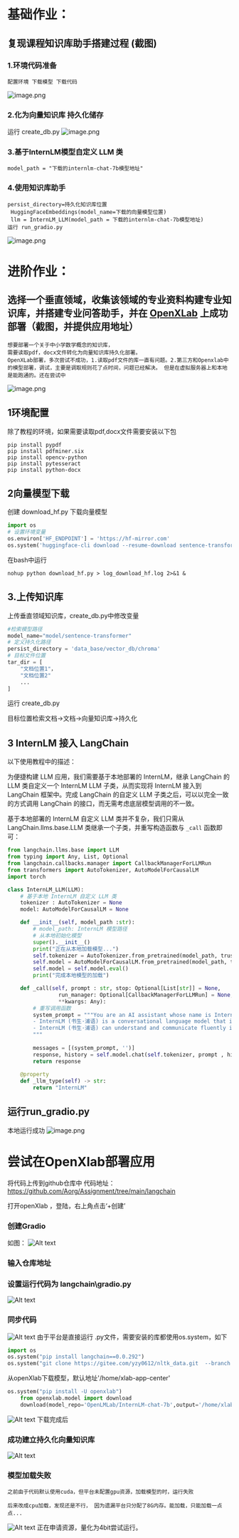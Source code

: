 # **基础作业**：

## 复现课程知识库助手搭建过程 (截图)
### 1.环境代码准备
    配置环境 下载模型 下载代码
![image.png](images/download.jpg)
### 2.化为向量知识库 持久化储存
运行 create_db.py
![image.png](images/1.jpg)

### 3.基于InternLM模型自定义 LLM 类
    model_path = "下载的internlm-chat-7b模型地址"
### 4.使用知识库助手
    persist_directory=持久化知识库位置
     HuggingFaceEmbeddings(model_name=下载的向量模型位置)
     llm = InternLM_LLM(model_path = 下载的internlm-chat-7b模型地址)
    运行 run_gradio.py
![image.png](images/3.jpg)





# **进阶作业**：
## 选择一个垂直领域，收集该领域的专业资料构建专业知识库，并搭建专业问答助手，并在 [OpenXLab](https://openxlab.org.cn/apps) 上成功部署（截图，并提供应用地址）
    想要部署一个关于中小学数学概念的知识库，
    需要读取pdf，docx文件转化为向量知识库持久化部署。
    OpenXLab部署，多次尝试不成功，1.读取pdf文件的库一直有问题。2.第三方和Openxlab中的模型部署，调试，主要是调取规则花了点时间，问题已经解决。 但是在虚拟服务器上和本地是能跑通的。还在尝试中
![image.png](images/openxlab_confit.jpg)
## 1环境配置
除了教程的环境，如果需要读取pdf,docx文件需要安装以下包
```shell
pip install pypdf
pip install pdfminer.six
pip install opencv-python
pip install pytesseract
pip install python-docx
```
## 2向量模型下载
创建 download_hf.py 下载向量模型
```python
import os
# 设置环境变量
os.environ['HF_ENDPOINT'] = 'https://hf-mirror.com'
os.system('huggingface-cli download --resume-download sentence-transformers/paraphrase-multilingual-MiniLM-L12-v2 --local-dir /home/chy/api/tutorial/langchain/demo/model/sentence-transformer')
```
在bash中运行
```shell
nohup python download_hf.py > log_download_hf.log 2>&1 &
```
## 3.上传知识库
上传垂直领域知识库，create_db.py中修改变量
```python
#检索模型路径
model_name="model/sentence-transformer"
# 定义持久化路径
persist_directory = 'data_base/vector_db/chroma'
# 目标文件位置
tar_dir = [
    "文档位置1"，
    "文档位置2"
    ...
]
```
运行 create_db.py

目标位置检索文档->文档->向量知识库->持久化
## 3 InternLM 接入 LangChain
以下使用教程中的描述：

为便捷构建 LLM 应用，我们需要基于本地部署的 InternLM，继承 LangChain 的 LLM 类自定义一个 InternLM LLM 子类，从而实现将 InternLM 接入到 LangChain 框架中。完成 LangChain 的自定义 LLM 子类之后，可以以完全一致的方式调用 LangChain 的接口，而无需考虑底层模型调用的不一致。

基于本地部署的 InternLM 自定义 LLM 类并不复杂，我们只需从 LangChain.llms.base.LLM 类继承一个子类，并重写构造函数与 `_call` 函数即可：

```python
from langchain.llms.base import LLM
from typing import Any, List, Optional
from langchain.callbacks.manager import CallbackManagerForLLMRun
from transformers import AutoTokenizer, AutoModelForCausalLM
import torch

class InternLM_LLM(LLM):
    # 基于本地 InternLM 自定义 LLM 类
    tokenizer : AutoTokenizer = None
    model: AutoModelForCausalLM = None

    def __init__(self, model_path :str):
        # model_path: InternLM 模型路径
        # 从本地初始化模型
        super().__init__()
        print("正在从本地加载模型...")
        self.tokenizer = AutoTokenizer.from_pretrained(model_path, trust_remote_code=True)
        self.model = AutoModelForCausalLM.from_pretrained(model_path, trust_remote_code=True).to(torch.bfloat16).cuda()
        self.model = self.model.eval()
        print("完成本地模型的加载")

    def _call(self, prompt : str, stop: Optional[List[str]] = None,
                run_manager: Optional[CallbackManagerForLLMRun] = None,
                **kwargs: Any):
        # 重写调用函数
        system_prompt = """You are an AI assistant whose name is InternLM (书生·浦语).
        - InternLM (书生·浦语) is a conversational language model that is developed by Shanghai AI Laboratory (上海人工智能实验室). It is designed to be helpful, honest, and harmless.
        - InternLM (书生·浦语) can understand and communicate fluently in the language chosen by the user such as English and 中文.
        """
        
        messages = [(system_prompt, '')]
        response, history = self.model.chat(self.tokenizer, prompt , history=messages)
        return response
        
    @property
    def _llm_type(self) -> str:
        return "InternLM"
```

## 运行run_gradio.py
本地运行成功
![image.png](images/5.jpg)

# 尝试在OpenXlab部署应用
将代码上传到github仓库中
代码地址：https://github.com/Aorg/Assignment/tree/main/langchain

打开openXlab ，登陆，右上角点击‘+创建’

###  创建Gradio
如图：
![Alt text](images/gtadio.jpg)

### 输入仓库地址

### 设置运行代码为 langchain\gradio.py
![Alt text](images/%E9%85%8D%E7%BD%AE.jpg)

### 同步代码
![Alt text](images/deploy.jpg)
由于平台是直接运行 .py文件，需要安装的库都使用os.system，如下
```python
import os
os.system("pip install langchain==0.0.292")
os.system("git clone https://gitee.com/yzy0612/nltk_data.git  --branch gh-pages;cd nltk_data;mv packages/*  ./;cd tokenizers;unzip punkt.zip;cd ../taggers;unzip averaged_perceptron_tagger.zip")
```

从openXlab下载模型，默认地址'/home/xlab-app-center'
```python
os.system("pip install -U openxlab")
    from openxlab.model import download
    download(model_repo='OpenLMLab/InternLM-chat-7b',output='/home/xlab-app-center/InternLM-chat-7b')
```
![Alt text](images/download_model.jpg)
下载完成后

### 成功建立持久化向量知识库
![Alt text](images/bug.jpg)

### 模型加载失败
    之前由于代码默认使用cuda，但平台未配置gpu资源，加载模型的时，运行失败

    后来改成cpu加载，发现还是不行， 因为遗漏平台只分配了8G内存。能加载，只能加载一点点...
![Alt text](images/bug_notrun.jpg)
    正在申请资源，量化为4bit尝试运行。
   










